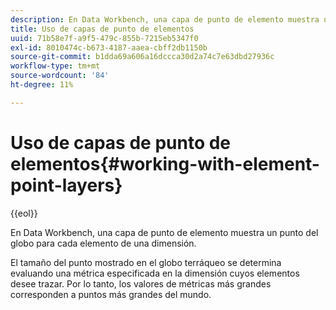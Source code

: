 ```yaml
---
description: En Data Workbench, una capa de punto de elemento muestra un punto del globo para cada elemento de una dimensión.
title: Uso de capas de punto de elementos
uuid: 71b58e7f-a9f5-479c-855b-7215eb5347f0
exl-id: 8010474c-b673-4187-aaea-cbff2db1150b
source-git-commit: b1dda69a606a16dccca30d2a74c7e63dbd27936c
workflow-type: tm+mt
source-wordcount: '84'
ht-degree: 11%

---
```


# Uso de capas de punto de elementos{#working-with-element-point-layers}

{{eol}}

En Data Workbench, una capa de punto de elemento muestra un punto del globo para cada elemento de una dimensión.

El tamaño del punto mostrado en el globo terráqueo se determina evaluando una métrica especificada en la dimensión cuyos elementos desee trazar. Por lo tanto, los valores de métricas más grandes corresponden a puntos más grandes del mundo.
